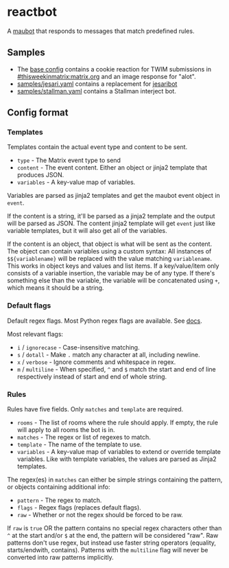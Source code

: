 # reactbot
A [maubot](https://github.com/maubot/maubot) that responds to messages that match predefined rules.

## Samples
* The [base config](base-config.yaml) contains a cookie reaction for TWIM submissions
  in [#thisweekinmatrix:matrix.org](https://matrix.to/#/#thisweekinmatrix:matrix.org)
  and an image response for "alot".
* [samples/jesari.yaml](samples/jesari.yaml) contains a replacement for [jesaribot](https://github.com/maubot/jesaribot)
* [samples/stallman.yaml](samples/stallman.yaml) contains a Stallman interject bot.

## Config format
### Templates
Templates contain the actual event type and content to be sent.
* `type` - The Matrix event type to send
* `content` - The event content. Either an object or jinja2 template that produces JSON.
* `variables` - A key-value map of variables.

Variables are parsed as jinja2 templates and get the maubot event object in `event`.

If the content is a string, it'll be parsed as a jinja2 template and the output
will be parsed as JSON. The content jinja2 template will get `event` just like
variable templates, but it will also get all of the variables.

If the content is an object, that object is what will be sent as the content.
The object can contain variables using a custom syntax: All instances of
`$${variablename}` will be replaced with the value matching `variablename`.
This works in object keys and values and list items. If a key/value/item only
consists of a variable insertion, the variable may be of any type. If there's
something else than the variable, the variable will be concatenated using `+`,
which means it should be a string.

### Default flags
Default regex flags. Most Python regex flags are available.
See [docs](https://docs.python.org/3/library/re.html#re.A).

Most relevant flags:
* `i` / `ignorecase` - Case-insensitive matching.
* `s` / `dotall` - Make `.` match any character at all, including newline.
* `x` / `verbose` - Ignore comments and whitespace in regex.
* `m` / `multiline` - When specified, `^` and `$` match the start and end of
                      line respectively instead of start and end of whole string.

### Rules
Rules have five fields. Only `matches` and `template` are required.
* `rooms` - The list of rooms where the rule should apply.
            If empty, the rule will apply to all rooms the bot is in.
* `matches` - The regex or list of regexes to match.
* `template` - The name of the template to use.
* `variables` - A key-value map of variables to extend or override template variables.
                Like with template variables, the values are parsed as Jinja2 templates.

The regex(es) in `matches` can either be simple strings containing the pattern,
or objects containing additional info:
* `pattern` - The regex to match.
* `flags` - Regex flags (replaces default flags).
* `raw` - Whether or not the regex should be forced to be raw.

If `raw` is `true` OR the pattern contains no special regex characters other
than `^` at the start and/or `$` at the end, the pattern will be considered
"raw". Raw patterns don't use regex, but instead use faster string operators
(equality, starts/endwith, contains). Patterns with the `multiline` flag will
never be converted into raw patterns implicitly.
